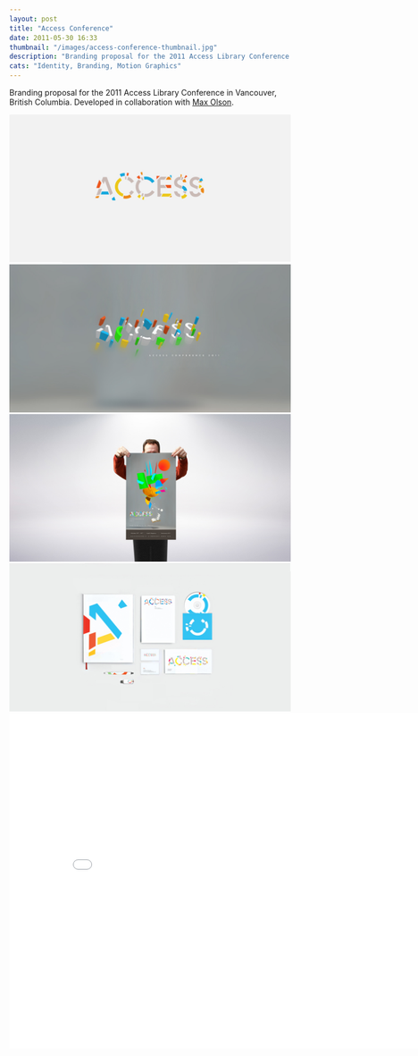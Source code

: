 ```yaml
---
layout: post
title: "Access Conference"
date: 2011-05-30 16:33
thumbnail: "/images/access-conference-thumbnail.jpg"
description: "Branding proposal for the 2011 Access Library Conference in Vancouver, British Columbia. Developed in collaboration with Max Olson."
cats: "Identity, Branding, Motion Graphics"
---
```


<p class="work-content">Branding proposal for the 2011 Access Library Conference in Vancouver, British Columbia. Developed in collaboration with <a href="http://maxolson.ca/?portfolio=access" title="Max Olson">Max Olson</a>.</p>

<img src="/images/01-access-conference.jpg" alt="Access Conference Wordmark" />
<img src="/images/02-access-conference.jpg" alt="Access Conference 3D mark" />
<img src="/images/03-access-conference.jpg" alt="Access Conference Poster" />
<img src="/images/04-access-conference.jpg" alt="Access Conference Stationery." />

<div class="container">
    <div class="vendor">
		<iframe src="//player.vimeo.com/video/38350867?title=0&amp;byline=0&amp;portrait=0&amp;color=ffffff" width="828" height="600" frameborder="0"> </iframe>
	</div>
</div>